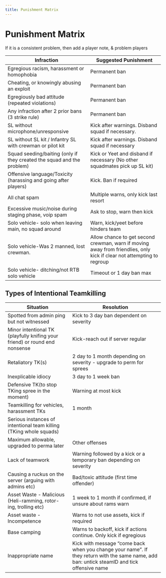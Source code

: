 ```yaml
---
title: Punishment Matrix
---
```


# Punishment Matrix

If it is a consistent problem, then add a player note, & problem players

|Infraction|Suggested Punishment|
|----------|--------------------|
|Egregious racism, harassment or homophobia|Permanent ban|
|Cheating, or knowingly abusing an exploit|Permanent ban|
|Egregiously bad attitude (repeated violations)|Permanent ban|
|Any infraction after 2 prior bans (3 strike rule)|Permanent ban|
|SL without microphone/unresponsive|Kick after warnings. Disband squad if necessary.|
|SL without SL kit / Infantry SL with crewman or pilot kit|Kick after warnings. Disband squad if necessary|
|Squad seeding/baiting (only if they created the squad and the problem)|Kick or Yeet and disband if necessary (No other squadmates pick up SL kit)|
|Offensive language/Toxicity (harassing and going after players)|Kick. Ban if required|
|All chat spam|Multiple warns, only kick last resort|
|Excessive music/noise during staging phase, voip spam|Ask to stop, warn then kick|
|Solo vehicle- solo when leaving main, no squad around|Warn, kick/yeet before hinders team|
|Solo vehicle-Was 2 manned, lost crewman.|Allow chance to get second crewman, warn if moving away from friendlies, only kick if clear not attempting to regroup|
|Solo vehicle- ditching/not RTB solo vehicle|Timeout or 1 day ban max|

## Types of Intentional Teamkilling

|Situation|Resolution|
|---------|----------|
|Spotted from admin ping but not witnessed|Kick to 3 day ban dependent on severity|
|Minor intentional TK (playfully knifing your friend) or round end nonsense|Kick-reach out if server regular|
|Retaliatory TK(s)|2 day to 1 month depending on severity - upgrade to perm for sprees|
|Inexplicable idiocy|3 day to 1 week ban|
|Defensive TK(to stop TKing spree in the moment)|Warning at most kick|
|Teamkilling for vehicles, harassment TKs|1 month|
|Serious instances of intentional team killing (TKing whole squads)|
|Maximum allowable, upgraded to perma later|Other offenses|
|Lack of teamwork|Warning followed by a kick or a temporary ban depending on severity|
|Causing a ruckus on the server (arguing with admins etc)|Bad/toxic attitude (first time offender)|
|Asset Waste - Malicious (Heli-ramming, rotor-ing, trolling etc)|1 week to 1 month if confirmed, if unsure about rams warn|
|Asset waste - Incompetence|Warns to not use assets, kick if required|
|Base camping|Warns to backoff, kick if actions continue. Only kick if egregious|
|Inappropriate name|Kick with message “come back when you change your name”. If they return with the same name, add ban: untick steamID and tick offensive name|

